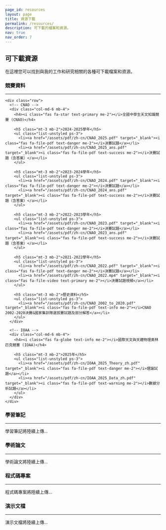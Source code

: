```yaml
---
page_id: resources
layout: page
title: 資源下載
permalink: /resources/
description: 可下載的檔案和資源。
nav: true
nav_order: 7
---
```


<!-- pages/resources.md -->
<div class="resources">
  <h2>可下載資源</h2>
  
  <div class="row">
    <div class="col-md-12">
      <p>在這裡您可以找到與我的工作和研究相關的各種可下載檔案和資源。</p>
    </div>
  </div>

  <!-- 竞赛资料 -->
  <section class="mt-5">
    <h3><i class="fas fa-trophy text-warning me-2"></i>競賽資料</h3>
    <hr>
    
    <div class="row">
      <!-- CNAO -->
      <div class="col-md-6 mb-4">
        <h4><i class="fas fa-star text-primary me-2"></i>全國中學生天文知識競賽 (CNAO)</h4>
        
        <h5 class="mt-3 mb-2">2024-2025學年</h5>
        <ul class="list-unstyled ps-3">
          <li><a href="/assets/pdf/zh-cn/CNAO_2025.pdf" target="_blank"><i class="fas fa-file-pdf text-danger me-2"></i>決賽試題</a></li>
          <li><a href="/assets/pdf/zh-cn/CNAO_2025_ans.pdf" target="_blank"><i class="fas fa-file-pdf text-success me-2"></i>決賽試題（含答案）</a></li>
        </ul>
        
        <h5 class="mt-3 mb-2">2023-2024學年</h5>
        <ul class="list-unstyled ps-3">
          <li><a href="/assets/pdf/zh-cn/CNAO_2024.pdf" target="_blank"><i class="fas fa-file-pdf text-danger me-2"></i>決賽試題</a></li>
          <li><a href="/assets/pdf/zh-cn/CNAO_2024_ans.pdf" target="_blank"><i class="fas fa-file-pdf text-success me-2"></i>決賽試題（含答案）</a></li>
        </ul>
        
        <h5 class="mt-3 mb-2">2022-2023學年</h5>
        <ul class="list-unstyled ps-3">
          <li><a href="/assets/pdf/zh-cn/CNAO_2023.pdf" target="_blank"><i class="fas fa-file-pdf text-danger me-2"></i>決賽試題</a></li>
          <li><a href="/assets/pdf/zh-cn/CNAO_2023_ans.pdf" target="_blank"><i class="fas fa-file-pdf text-success me-2"></i>決賽試題（含答案）</a></li>
        </ul>
        
        <h5 class="mt-3 mb-2">2021-2022學年</h5>
        <ul class="list-unstyled ps-3">
          <li><a href="/assets/pdf/zh-cn/CNAO_2022.pdf" target="_blank"><i class="fas fa-file-pdf text-danger me-2"></i>決賽試題</a></li>
          <li><a href="/assets/pdf/zh-cn/CNAO_2022.mp4" target="_blank"><i class="fas fa-file-video text-primary me-2"></i>決賽試題視頻</a></li>
        </ul>
        
        <h5 class="mt-3 mb-2">歷史資料</h5>
        <ul class="list-unstyled ps-3">
          <li><a href="/assets/pdf/zh-cn/CNAO_2002_to_2020.pdf" target="_blank"><i class="fas fa-file-pdf text-info me-2"></i>CNAO 2002-2020決賽&國家集訓隊選拔賽試題及部分解答</a></li>
        </ul>
      </div>
      
      <!-- IOAA -->
      <div class="col-md-6 mb-4">
        <h4><i class="fas fa-globe text-info me-2"></i>國際天文與天體物理奧林匹克競賽 (IOAA)</h4>
        
        <h5 class="mt-3 mb-2">2025年</h5>
        <ul class="list-unstyled ps-3">
          <li><a href="/assets/pdf/zh-cn/IOAA_2025_Theory_zh.pdf" target="_blank"><i class="fas fa-file-pdf text-danger me-2"></i>理論試題</a></li>
          <li><a href="/assets/pdf/zh-cn/IOAA_2025_Data_zh.pdf" target="_blank"><i class="fas fa-file-pdf text-warning me-2"></i>數據分析試題</a></li>
        </ul>
      </div>
    </div>
  </section>

  <!-- 学习笔记 -->
  <section class="mt-5">
    <h3><i class="fas fa-book text-success me-2"></i>學習筆記</h3>
    <hr>
    <div class="row">
      <div class="col-md-12">
        <p class="text-muted">學習筆記將陸續上傳...</p>
        <!-- 在此添加学习笔记 -->
      </div>
    </div>
  </section>

  <!-- 学术论文 -->
  <section class="mt-5">
    <h3><i class="fas fa-file-alt text-primary me-2"></i>學術論文</h3>
    <hr>
    <div class="row">
      <div class="col-md-12">
        <p class="text-muted">學術論文將陸續上傳...</p>
        <!-- 在此添加学术论文 -->
      </div>
    </div>
  </section>

  <!-- 代码项目 -->
  <section class="mt-5">
    <h3><i class="fas fa-code text-secondary me-2"></i>程式碼專案</h3>
    <hr>
    <div class="row">
      <div class="col-md-12">
        <p class="text-muted">程式碼專案將陸續上傳...</p>
        <!-- 在此添加代码项目 -->
      </div>
    </div>
  </section>

  <!-- 演示文档 -->
  <section class="mt-5">
    <h3><i class="fas fa-presentation-screen text-danger me-2"></i>演示文檔</h3>
    <hr>
    <div class="row">
      <div class="col-md-12">
        <p class="text-muted">演示文檔將陸續上傳...</p>
        <!-- 在此添加演示文档 -->
      </div>
    </div>
  </section>

</div>